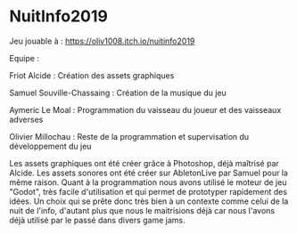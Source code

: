 # NuitInfo2019

Jeu jouable à : https://oliv1008.itch.io/nuitinfo2019

Equipe :

Friot Alcide : Création des assets graphiques

Samuel Souville-Chassaing : Création de la musique du jeu

Aymeric Le Moal : Programmation du vaisseau du joueur et des vaisseaux adverses

Olivier Millochau : Reste de la programmation et supervisation du développement du jeu

Les assets graphiques ont été créer grâce à Photoshop, déjà maîtrisé par Alcide.
Les assets sonores ont été créer sur AbletonLive par Samuel pour la même raison.
Quant à la programmation nous avons utilisé le moteur de jeu "Godot", très facile d'utilisation et qui permet de prototyper rapidement des idées. Un choix qui se prête donc très bien à un contexte comme celui de la nuit de l'info, d'autant plus que nous le maitrisions déjà car nous l'avons déjà utilisé par le passé dans divers game jams.
